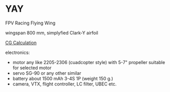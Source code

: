 # YAY
FPV Racing Flying Wing

wingspan 800 mm, simplyfied Clark-Y airfoil

[CG Calculation](http://winglib.com/wing/yay-fpv-racing-wing)

electronics:
- motor any like 2205-2306 (cuadcopter style) with 5-7" propeller suitable for selected motor
- servo SG-90 or any other similar
- battery about 1500 mAh 3-4S 1P (weight 150 g.)
- camera, VTX, flight controller, LC filter, UBEC etc.
